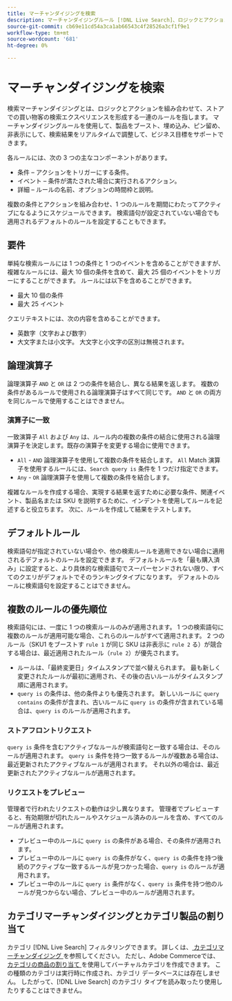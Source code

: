 ```yaml
---
title: マーチャンダイジングを検索
description: マーチャンダイジングルール [!DNL Live Search]、ロジックとアクションを組み合わせて、ショッピングエクスペリエンスを形成します。
source-git-commit: cb69e11cd54a3ca1ab66543c4f28526a3cf1f9e1
workflow-type: tm+mt
source-wordcount: '681'
ht-degree: 0%

---
```


# マーチャンダイジングを検索

検索マーチャンダイジングとは、ロジックとアクションを組み合わせて、ストアでの買い物客の検索エクスペリエンスを形成する一連のルールを指します。 マーチャンダイジングルールを使用して、製品をブースト、埋め込み、ピン留め、非表示にして、検索結果をリアルタイムで調整して、ビジネス目標をサポートできます。

各ルールには、次の 3 つの主なコンポーネントがあります。

* 条件 – アクションをトリガーにする条件。
* イベント – 条件が満たされた場合に実行されるアクション。
* 詳細 – ルールの名前、オプションの時間枠と説明。

複数の条件とアクションを組み合わせ、1 つのルールを期間にわたってアクティブになるようにスケジュールできます。 検索語句が設定されていない場合でも適用されるデフォルトのルールを設定することもできます。

## 要件

単純な検索ルールには 1 つの条件と 1 つのイベントを含めることができますが、複雑なルールには、最大 10 個の条件を含めて、最大 25 個のイベントをトリガーにすることができます。
ルールには以下を含めることができます。

* 最大 10 個の条件
* 最大 25 イベント

クエリテキストには、次の内容を含めることができます。

* 英数字（文字および数字）
* 大文字または小文字。 大文字と小文字の区別は無視されます。

## 論理演算子

論理演算子 `AND` と `OR` は 2 つの条件を結合し、異なる結果を返します。 複数の条件があるルールで使用される論理演算子はすべて同じです。 `AND` と `OR` の両方を同じルールで使用することはできません。

### 演算子に一致

一致演算子 `All` および `Any` は、ルール内の複数の条件の結合に使用される論理演算子を決定します。既存の演算子を変更する場合に使用できます。

* `All` - `AND` 論理演算子を使用して複数の条件を結合します。 `All` Match 演算子を使用するルールには、`Search query is` 条件を 1 つだけ指定できます。
* `Any` - `OR` 論理演算子を使用して複数の条件を結合します。

複雑なルールを作成する場合、実現する結果を返すために必要な条件、関連イベント、製品名または SKU を説明するために、インデントを使用してルールを記述すると役立ちます。 次に、ルールを作成して結果をテストします。

## デフォルトルール

検索語句が指定されていない場合や、他の検索ルールを適用できない場合に適用されるデフォルトのルールを設定できます。 デフォルトルールを「最も購入済み」に設定すると、より具体的な検索語句でスーパーセンドされない限り、すべてのクエリがデフォルトでそのランキングタイプになります。 デフォルトのルールに検索語句を設定することはできません。

## 複数のルールの優先順位

検索語句には、一度に 1 つの検索ルールのみが適用されます。
1 つの検索語句に複数のルールが適用可能な場合、これらのルールがすべて適用されます。 2 つのルール（SKU1 をブーストす `rule 1` が同じ SKU は非表示に `rule 2` る）が競合する場合は、最近適用されたルール（`rule 2`）が優先されます。

* ルールは、「最終変更日」タイムスタンプで並べ替えられます。 最も新しく変更されたルールが最初に適用され、その後の古いルールがタイムスタンプ順に適用されます。
* `query is` の条件は、他の条件よりも優先されます。 新しいルールに `query contains` の条件が含まれ、古いルールに `query is` の条件が含まれている場合は、`query is` のルールが適用されます。

### ストアフロントリクエスト

`query is` 条件を含むアクティブなルールが検索語句と一致する場合は、そのルールが適用されます。 `query is` 条件を持つ一致するルールが複数ある場合は、最近更新されたアクティブなルールが適用されます。
それ以外の場合は、最近更新されたアクティブなルールが適用されます。

### リクエストをプレビュー

管理者で行われたリクエストの動作は少し異なります。 管理者でプレビューすると、有効期限が切れたルールやスケジュール済みのルールを含め、すべてのルールが適用されます。

* プレビュー中のルールに `query is` の条件がある場合、その条件が適用されます。
* プレビュー中のルールに `query is` の条件がなく、`query is` の条件を持つ後続のアクティブな一致するルールが見つかった場合、`query is` のルールが適用されます。
* プレビュー中のルールに `query is` 条件がなく、`query is` 条件を持つ他のルールが見つからない場合、プレビュー中のルールが適用されます。

## カテゴリマーチャンダイジングとカテゴリ製品の割り当て

カテゴリ [!DNL Live Search] フィルタリングできます。 詳しくは、[ カテゴリマーチャンダイジング ](category-merch.md) を参照してください。
ただし、Adobe Commerceでは、[ カテゴリの商品の割り当て ](https://experienceleague.adobe.com/docs/commerce-admin/catalog/categories/products-in-category/categories-product-assignments.html?lang=ja) を使用してバーチャルカテゴリを作成できます。 この種類のカテゴリは実行時に作成され、カテゴリ データベースには存在しません。 したがって、[!DNL Live Search] のカテゴリ タイプを読み取ったり使用したりすることはできません。
